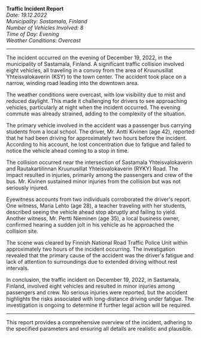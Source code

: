 

**Traffic Incident Report**  
*Date: 19.12.2022*  
*Municipality: Sastamala, Finland*  
*Number of Vehicles Involved: 8*  
*Time of Day: Evening*  
*Weather Conditions: Overcast*

---

The incident occurred on the evening of December 19, 2022, in the municipality of Sastamala, Finland. A significant traffic collision involved eight vehicles, all traveling in a convoy from the area of Kruunusillat Yhteisvalokaverin (KSY) to the town center. The accident took place on a narrow, winding road leading into the downtown area.

The weather conditions were overcast, with low visibility due to mist and reduced daylight. This made it challenging for drivers to see approaching vehicles, particularly at night when the incident occurred. The evening commute was already strained, adding to the complexity of the situation.

The primary vehicle involved in the accident was a passenger bus carrying students from a local school. The driver, Mr. Antti Kivinen (age 42), reported that he had been driving for approximately two hours before the incident. According to his account, he lost concentration due to fatigue and failed to notice the vehicle ahead coming to a stop in time.

The collision occurred near the intersection of Sastamala Yhteisvalokaverin and Rautakartilinnan Kruunusillat Yhteisvalokaverin (RYKY) Road. The impact resulted in injuries, primarily among the passengers and crew of the bus. Mr. Kivinen sustained minor injuries from the collision but was not seriously injured.

Eyewitness accounts from two individuals corroborated the driver's report. One witness, Maria Lehto (age 28), a teacher traveling with her students, described seeing the vehicle ahead stop abruptly and failing to yield. Another witness, Mr. Pertti Nieminen (age 35), a local business owner, confirmed hearing a sudden jolt in his vehicle as he approached the collision site.

The scene was cleared by Finnish National Road Traffic Police Unit within approximately two hours of the incident occurring. The investigation revealed that the primary cause of the accident was the driver's fatigue and lack of attention to surroundings due to extended driving without rest intervals.

In conclusion, the traffic incident on December 19, 2022, in Sastamala, Finland, involved eight vehicles and resulted in minor injuries among passengers and crew. No serious injuries were reported, but the accident highlights the risks associated with long-distance driving under fatigue. The investigation is ongoing to determine if further legal action will be required.

--- 

This report provides a comprehensive overview of the incident, adhering to the specified parameters and ensuring all details are realistic and plausible.